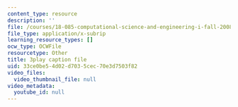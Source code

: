```yaml
---
content_type: resource
description: ''
file: /courses/18-085-computational-science-and-engineering-i-fall-2008/33ce0be54d02d7035cec70e3d7503f82_mhLI51d9LDc.srt
file_type: application/x-subrip
learning_resource_types: []
ocw_type: OCWFile
resourcetype: Other
title: 3play caption file
uid: 33ce0be5-4d02-d703-5cec-70e3d7503f82
video_files:
  video_thumbnail_file: null
video_metadata:
  youtube_id: null
---
```

